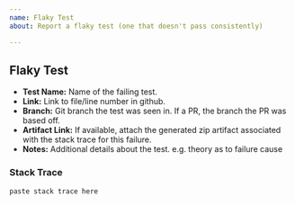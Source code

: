 ```yaml
---
name: Flaky Test
about: Report a flaky test (one that doesn't pass consistently)

---
```


## Flaky Test

* **Test Name:** Name of the failing test.
* **Link:** Link to file/line number in github.
* **Branch:** Git branch the test was seen in. If a PR, the branch the PR was based off.
* **Artifact Link:** If available, attach the generated zip artifact associated with the stack trace for this failure.
* **Notes:** Additional details about the test. e.g. theory as to failure cause

### Stack Trace

```
paste stack trace here
```
